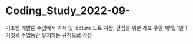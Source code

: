 # Coding_Study_2022-09-

기초웹 개발론 수업에서 과제 및 lecture 노트 저장, 편집을 위한 레포
주말 제외, 1일 1 커밋을 수업동안 유지하는 규칙으로 작성